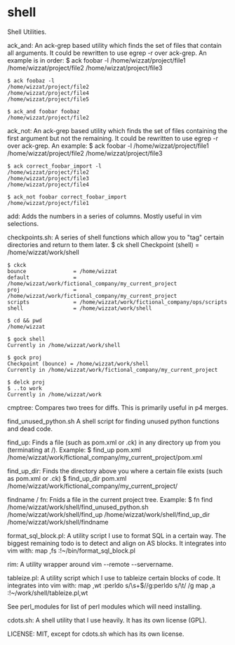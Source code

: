 shell
=====

Shell Utilities.


ack\_and: An ack-grep based utility which finds the set of files that contain all arguments.  It could be rewritten to use egrep -r over ack-grep.  An example is in order:
    $ ack foobar -l
    /home/wizzat/project/file1
    /home/wizzat/project/file2
    /home/wizzat/project/file3

    $ ack foobaz -l
    /home/wizzat/project/file2
    /home/wizzat/project/file4
    /home/wizzat/project/file5

    $ ack_and foobar foobaz
    /home/wizzat/project/file2

ack\_not: An ack-grep based utility which finds the set of files containing the first argument but not the remaining.  It could be rewritten to use egrep -r over ack-grep.  An example:
    $ ack foobar -l
    /home/wizzat/project/file1
    /home/wizzat/project/file2
    /home/wizzat/project/file3

    $ ack correct_foobar_import -l
    /home/wizzat/project/file2
    /home/wizzat/project/file3
    /home/wizzat/project/file4

    $ ack_not foobar correct_foobar_import
    /home/wizzat/project/file1

add: Adds the numbers in a series of columns.  Mostly useful in vim selections.

checkpoints.sh: A series of shell functions which allow you to "tag" certain directories and return to them later.
    $ ck shell
    Checkpoint (shell) = /home/wizzat/work/shell

    $ ckck
    bounce               = /home/wizzat
    default              = /home/wizzat/work/fictional_company/my_current_project
    proj                 = /home/wizzat/work/fictional_company/my_current_project
    scripts              = /home/wizzat/work/fictional_company/ops/scripts
    shell                = /home/wizzat/work/shell

    $ cd && pwd
    /home/wizzat

    $ gock shell
    Currently in /home/wizzat/work/shell

    $ gock proj
    Checkpoint (bounce) = /home/wizzat/work/shell
    Currently in /home/wizzat/work/fictional_company/my_current_project

    $ delck proj
    $ ..to work
    Currently in /home/wizzat/work

cmptree: Compares two trees for diffs.  This is primarily useful in p4 merges.

find\_unused\_python.sh A shell script for finding unused python functions and dead code.

find\_up: Finds a file (such as pom.xml or .ck) in any directory up from you (terminating at /).  Example:
    $ find_up pom.xml
    /home/wizzat/work/fictional_company/my_current_project/pom.xml

find\_up\_dir: Finds the directory above you where a certain file exists (such as pom.xml or .ck)
    $ find_up_dir pom.xml
    /home/wizzat/work/fictional_company/my_current_project/

findname / fn: Fnids a file in the current project tree.  Example:
    $ fn find
    /home/wizzat/work/shell/find_unused_python.sh
    /home/wizzat/work/shell/find_up
    /home/wizzat/work/shell/find_up_dir
    /home/wizzat/work/shell/findname

format\_sql\_block.pl: A utility script I use to format SQL in a certain way.  The biggest remaining todo is to detect and align on AS blocks.  It integrates into vim with:
    map ,fs :!~/bin/format_sql_block.pl<CR>

rim: A utility wrapper around vim --remote --servername.

tableize.pl: A utility script which I use to tableize certain blocks of code.  It integrates into vim with:
    map ,wt :perldo s/\s+$//g<CR>:perldo s/\t/    /g<CR>
    map ,a  :!~/work/shell/tableize.pl<CR>,wt<CR>



See perl_modules for list of perl modules which will need installing.

cdots.sh: A shell utility that I use heavily.  It has its own license (GPL).

LICENSE: MIT, except for cdots.sh which has its own license.
